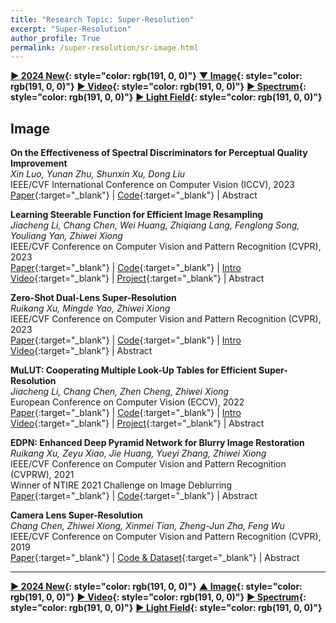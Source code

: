 ```yaml
---
title: "Research Topic: Super-Resolution"
excerpt: "Super-Resolution"
author_profile: True
permalink: /super-resolution/sr-image.html
---
```


**[▶ 2024 New](/super-resolution/2024-New){: style="color: rgb(191, 0, 0)"}**
**[▼ Image](/super-resolution/sr-image){: style="color: rgb(191, 0, 0)"}**
**[▶ Video](/super-resolution/sr-video){: style="color: rgb(191, 0, 0)"}**
**[▶ Spectrum](/super-resolution/sr-spectrum){: style="color: rgb(191, 0, 0)"}**
**[▶ Light Field](/super-resolution/sr-light-field){: style="color: rgb(191, 0, 0)"}**

<!-- [Others](/super-resolution/sr-other) -->

## Image

**On the Effectiveness of Spectral Discriminators for Perceptual Quality Improvement** <br>
_Xin Luo, Yunan Zhu, Shunxin Xu, Dong Liu_ <br>
<span><pub>IEEE/CVF International Conference on Computer Vision (ICCV), 2023</pub></span> <br>
[Paper](https://openaccess.thecvf.com/content/ICCV2023/html/Luo_On_the_Effectiveness_of_Spectral_Discriminators_for_Perceptual_Quality_Improvement_ICCV_2023_paper.html){:target="\_blank"} |
[Code](https://github.com/Luciennnnnnn/DualFormer){:target="\_blank"} |
<a onclick='expandABS("luo23")'> Abstract</a>

<div style="display: none;" class=abs id="luo23"><br>
Several recent studies advocate the use of spectral discriminators, which evaluate the Fourier spectra of images for generative modeling. However, the effectiveness of the spectral discriminators is not well interpreted yet. We tackle this issue by examining the spectral discriminators in the context of perceptual image super-resolution (i.e., GAN-based SR), as SR image quality is susceptible to spectral changes. Our analyses reveal that the spectral discriminator indeed performs better than the ordinary (a.k.a. spatial) discriminator in identifying the differences in the high-frequency range; however, the spatial discriminator holds an advantage in the low-frequency range. Thus, we suggest that the spectral and spatial discriminators shall be used simultaneously. Moreover, we improve the spectral discriminators by first calculating the patch-wise Fourier spectrum and then aggregating the spectra by Transformer. We verify the effectiveness of the proposed method twofold. On the one hand, thanks to the additional spectral discriminator, our obtained SR images have their spectra better aligned to those of the real images, which leads to a better PD tradeoff. On the other hand, our ensembled discriminator predicts the perceptual quality more accurately, as evidenced in the no-reference image quality assessment task.
</div>

**Learning Steerable Function for Efficient Image Resampling** <br>
_Jiacheng Li, Chang Chen, Wei Huang, Zhiqiang Lang, Fenglong Song, Youliang Yan, Zhiwei Xiong_ <br>
<span><pub>IEEE/CVF Conference on Computer Vision and Pattern Recognition (CVPR), 2023</pub></span> <br>
[Paper](https://openaccess.thecvf.com/content/CVPR2023/html/Li_Learning_Steerable_Function_for_Efficient_Image_Resampling_CVPR_2023_paper.html){:target="\_blank"} |
[Code](https://github.com/ddlee-cn/LeRF-MindSpore){:target="\_blank"} |
[Intro Video](https://www.youtube.com/watch?v=6Sgnq2AD5yw){:target="\_blank"} |
[Project](https://lerf.pages.dev){:target="\_blank"} |
<a onclick='expandABS("li23")'> Abstract </a>

<div style="display: none;" class=abs id="li23"><br>
Image resampling is a basic technique that is widely employed in daily applications. Existing deep neural networks (DNNs) have made impressive progress in resampling performance. Yet these methods are still not the perfect substitute for interpolation, due to the issues of efficiency and continuous resampling. In this work, we propose a novel method of Learning Resampling Function (termed LeRF), which takes advantage of both the structural priors learned by DNNs and the locally continuous assumption of interpolation methods. Specifically, LeRF assigns spatially-varying steerable resampling functions to input image pixels and learns to predict the hyper-parameters that determine the orientations of these resampling functions with a neural network. To achieve highly efficient inference, we adopt look-up tables (LUTs) to accelerate the inference of the learned neural network. Furthermore, we design a directional ensemble strategy and edge-sensitive indexing patterns to better capture local structures. Extensive experiments show that our method runs as fast as interpolation, generalizes well to arbitrary transformations, and outperforms interpolation significantly, e.g., up to 3dB PSNR gain over bicubic for x2 upsampling on Manga109.
</div>

**Zero-Shot Dual-Lens Super-Resolution** <br>
_Ruikang Xu, Mingde Yao, Zhiwei Xiong_ <br>
<span><pub>IEEE/CVF Conference on Computer Vision and Pattern Recognition (CVPR), 2023</pub></span> <br>
[Paper](https://openaccess.thecvf.com/content/CVPR2023/html/Xu_Zero-Shot_Dual-Lens_Super-Resolution_CVPR_2023_paper.html){:target="\_blank"} |
[Code](https://github.com/XrKang/ZeDuSR){:target="\_blank"} |
[Intro Video](https://www.youtube.com/watch?v=ChHAIGyDFAI){:target="\_blank"} |
<a onclick='expandABS("xu23")'> Abstract </a>

<div style="display: none;" class=abs id="xu23"><br>
The asymmetric dual-lens configuration is commonly available on mobile devices nowadays, which naturally stores a pair of wide-angle and telephoto images of the same scene to support realistic super-resolution (SR). Even on the same device, however, the degradation for modeling realistic SR is image-specific due to the unknown acquisition process (e.g., tiny camera motion). In this paper, we propose a zero-shot solution for dual-lens SR (ZeDuSR), where only the dual-lens pair at test time is used to learn an image-specific SR model. As such, ZeDuSR adapts itself to the current scene without using external training data, and thus gets rid of generalization difficulty. However, there are two major challenges to achieving this goal: 1) dual-lens alignment while keeping the realistic degradation, and 2) effective usage of highly limited training data. To overcome these two challenges, we propose a degradation-invariant alignment method and a degradation-aware training strategy to fully exploit the information within a single dual-lens pair. Extensive experiments validate the superiority of ZeDuSR over existing solutions on both synthesized and real-world dual-lens datasets.
</div>

**MuLUT: Cooperating Multiple Look-Up Tables for Efficient Super-Resolution** <br>
_Jiacheng Li, Chang Chen, Zhen Cheng, Zhiwei Xiong_ <br>
<span><pub>European Conference on Computer Vision (ECCV), 2022</pub></span> <br>
[Paper](https://link.springer.com/chapter/10.1007/978-3-031-19797-0_14){:target="\_blank"} |
[Code](https://github.com/ddlee-cn/MuLUT){:target="\_blank"} |
[Intro Video](https://youtu.be/xmvQYW7dtaE){:target="\_blank"} |
[Project](https://mulut.pages.dev){:target="\_blank"} |
<a onclick='expandABS("li22")'> Abstract </a>

<div style="display: none;" class=abs id="li22"><br>
The high-resolution screen of edge devices stimulates a strong demand for efficient image super-resolution (SR). An emerging research, SR-LUT, responds to this demand by marrying the look-up table (LUT) with learning-based SR methods. However, the size of a single LUT grows exponentially with the increase of its indexing capacity. Consequently, the receptive field of a single LUT is restricted, resulting in inferior performance. To address this issue, we extend SR-LUT by enabling the cooperation of Multiple LUTs, termed MuLUT. Firstly, we devise two novel complementary indexing patterns and construct multiple LUTs in parallel. Secondly, we propose a re-indexing mechanism to enable the hierarchical indexing between multiple LUTs. In these two ways, the total size of MuLUT is linear to its indexing capacity, yielding a practical method to obtain superior performance. We examine the advantage of MuLUT on five SR benchmarks. MuLUT achieves a significant improvement over SR-LUT, up to 1.1 dB PSNR, while preserving its efficiency. Moreover, we extend MuLUT to address demosaicing of Bayer-patterned images, surpassing SR-LUT on two benchmarks by a large margin.
</div>

**EDPN: Enhanced Deep Pyramid Network for Blurry Image Restoration** <br>
_Ruikang Xu, Zeyu Xiao, Jie Huang, Yueyi Zhang, Zhiwei Xiong_ <br>
<span><pub>IEEE/CVF Conference on Computer Vision and Pattern Recognition (CVPRW), 2021</pub></span> <br>
<span><highlighted>Winner</highlighted> of NTIRE 2021 Challenge on Image Deblurring<span> <br>
[Paper](https://openaccess.thecvf.com/content/CVPR2021W/NTIRE/html/Xu_EDPN_Enhanced_Deep_Pyramid_Network_for_Blurry_Image_Restoration_CVPRW_2021_paper.html){:target="\_blank"} |
[Code](https://github.com/zeyuxiao1997/EDPN){:target="\_blank"} |
<a onclick='expandABS("xu21")'> Abstract </a>

<div style="display: none;" class=abs id="xu21"><br>
Image deblurring has seen a great improvement with the development of deep neural networks. In practice, however, blurry images often suffer from additional degradations such as downscaling and compression. To address these challenges, we propose an Enhanced Deep Pyramid Network (EDPN) for blurry image restoration from multiple degradations, by fully exploiting the self- and cross-scale similarities in the degraded image. Specifically, we design two pyramid-based modules, i.e., the pyramid progressive transfer (PPT) module and the pyramid self-attention (PSA) module, as the main components of the proposed network. By taking several replicated blurry images as inputs, the PPT module transfers both self- and cross-scale similarity information from the same degraded image in a progressive manner. Then, the PSA module fuses the above transferred features for subsequent restoration using self- and spatial-attention mechanisms. Experimental results demonstrate that our method significantly outperforms existing solutions for blurry image super-resolution and blurry image deblocking. In the NTIRE 2021 Image Deblurring Challenge, EDPN achieves the best PSNR/SSIM/LPIPS scores in Track 1 (Low Resolution) and the best SSIM/LPIPS scores in Track 2 (JPEG Artifacts).

</div>

**Camera Lens Super-Resolution** <br>
_Chang Chen, Zhiwei Xiong, Xinmei Tian, Zheng-Jun Zha, Feng Wu_ <br>
<span><pub>IEEE/CVF Conference on Computer Vision and Pattern Recognition (CVPR), 2019</pub></span> <br>
[Paper](http://openaccess.thecvf.com/content_CVPR_2019/html/Chen_Camera_Lens_Super-Resolution_CVPR_2019_paper){:target="\_blank"} |
[Code & Dataset](https://github.com/ngchc/CameraSR){:target="\_blank"} |
<a onclick='expandABS("chen19")'> Abstract </a>

<div style="display: none;" class=abs id="chen19"><br>
Existing methods for single image super-resolution (SR) are typically evaluated with synthetic degradation models such as bicubic or Gaussian downsampling. In this paper, we investigate SR from the perspective of camera lenses, named as CameraSR, which aims to alleviate the intrinsic tradeoff between resolution (R) and field-of-view (V) in realistic imaging systems. Specifically, we view the R-V degradation as a latent model in the SR process and learn to reverse it with realistic low- and high-resolution image pairs. To obtain the paired images, we propose two novel data acquisition strategies for two representative imaging systems (i.e., DSLR and smartphone cameras), respectively. Based on the obtained City100 dataset, we quantitatively analyze the performance of commonly-used synthetic degradation models, and demonstrate the superiority of CameraSR as a practical solution to boost the performance of existing SR methods. Moreover, CameraSR can be readily generalized to different content and devices, which serves as an advanced digital zoom tool in realistic imaging systems.
</div>

---

**[▶ 2024 New](/super-resolution/2024-New){: style="color: rgb(191, 0, 0)"}**
**[▲ Image](/super-resolution/sr-image){: style="color: rgb(191, 0, 0)"}**
**[▶ Video](/super-resolution/sr-video){: style="color: rgb(191, 0, 0)"}**
**[▶ Spectrum](/super-resolution/sr-spectrum){: style="color: rgb(191, 0, 0)"}**
**[▶ Light Field](/super-resolution/sr-light-field){: style="color: rgb(191, 0, 0)"}**

<!-- **UDNet: Up-Down Network for Compact and Efficient Feature Representation in Image Super-Resolution** <br>
*Chang Chen, Xinmei Tian, Feng Wu, Zhiwei Xiong* <br>
<span><pub>IEEE International Conference on Computer Vision Workshops (ICCVW), 2017</pub></span> <br>
[Paper](https://ieeexplore.ieee.org/document/8265339){:target="_blank"} |
<a onclick='expandABS("chen17")'> Abstract </a>
<div style="display: none;" class=abs id="chen17"><br>
Recently, image super-resolution (SR) using convolutional neural networks (CNNs) have achieved remarkable performance. However, there is a tradeoff between performance and speed of SR, depending on whether feature representation and learning are conducted in high-resolution (HR) or low-resolution (LR) space. Generally, to pursue real-time SR, the number of parameters in CNNs has to be restricted, which results in performance degradation. In this paper, we propose a compact and efficient feature representation for real-time SR, named up-down network (UDNet). Specifically, a novel hourglass-shape structure is introduced by combining transposed convolution and spatial aggregation. This structure enables the network to transfer the feature representations between LR and HR spaces multiple times to learn a better mapping. Comprehensive experiments demonstrate that, compared with existing CNN models, UDNet achieves real-time SR without performance degradation on widely used benchmarks.
</div>
 -->

<!--
**Example-Based Super-Resolution With Soft Information and Decision** <br>
*Zhiwei Xiong, Dong Xu, Xiaoyan Sun, Feng Wu* <br>
<span><pub>IEEE Transactions on Multimedia (T-MM), 2013</pub></span> <br>
[Paper](http://ieeexplore.ieee.org/document/6518133/){:target="_blank"} |
<a onclick='expandABS("xiong13")'> Abstract </a>
<div style="display: none;" class=abs id="xiong13"><br>
The one-to-one correspondence between co-occurrence image patches of two different resolutions is extensively used in example-based super-resolution (SR). Due to the dimensionality gap between low resolution (LR) and high resolution (HR) spaces, however, an LR patch may correspond to a number of HR patches in practice. This ambiguity is difficult to be overcome with examples representing a deterministic mapping. In this paper, we propose a statistical method for exploiting the one-to-many correspondence between LR and HR patches, which we call soft information and decision. Soft information means an LR patch is mapped to a pixel-wise distribution of all its possible HR counterparts, rather than a single or a limited set of HR candidates. Relying on the soft information, example-based SR is then regarded as an optimization problem to best preserve the local consistency in the recovered HR image. This problem is solved with an efficient message passing algorithm with a factor graph model. The final decision on the HR pixel value is made upon the maximum a posteriori estimation and is called a soft decision. Experimental results demonstrate the superiority of the proposed method compared with the state-of-the-art methods, in terms of both the subjective and objective quality of synthesized HR images.
</div>


**Robust Web Image/Video Super-Resolution** <br>
*Zhiwei Xiong, Xiaoyan Sun, Feng Wu* <br>
<span><pub>IEEE Transactions on Image Processing (T-IP), 2010</pub></span> <br>
[Paper](https://ieeexplore.ieee.org/abstract/document/5430911/){:target="_blank"} |
<a onclick='expandABS("xiong10")'> Abstract </a>
<div style="display: none;" class=abs id="xiong10"><br>
This paper proposes a robust single-image super-resolution method for enlarging low quality web image/video degraded by downsampling and compression. To simultaneously improve the resolution and perceptual quality of such web image/video, we bring forward a practical solution which combines adaptive regularization and learning-based super-resolution. The contribution of this work is twofold. First, we propose to analyze the image energy change characteristics during the iterative regularization process, i.e., the energy change ratio between primitive (e.g., edges, ridges and corners) and nonprimitive fields. Based on the revealed convergence property of the energy change ratio, appropriate regularization strength can then be determined to well balance compression artifacts removal and primitive components preservation. Second, we verify that this adaptive regularization can steadily and greatly improve the pair matching accuracy in learning-based super-resolution. Consequently, their combination effectively eliminates the quantization noise and meanwhile faithfully compensates the missing high-frequency details, yielding robust super-resolution performance in the compression scenario. Experimental results demonstrate that our solution produces visually pleasing enlargements for various web images/videos.
</div>


**Image Hallucination with Feature Enhancement** <br>
*Zhiwei Xiong, Xiaoyan Sun, Feng Wu* <br>
<span><pub>IEEE Conference on Computer Vision and Pattern Recognition (CVPR), 2009</pub></span> <br>
[Paper](https://ieeexplore.ieee.org/abstract/document/5206630/){:target="_blank"} |
<a onclick='expandABS("xiong09")'> Abstract </a>
<div style="display: none;" class=abs id="xiong09"><br>
Example-based super-resolution recovers missing high frequencies in a magnified image by learning the correspondence between co-occurrence examples at two different resolution levels. As high-resolution examples usually contain more details and are of higher dimensionality in comparison with low-resolution ones, the mapping from low-resolution to high-resolution is an ill-posed problem. Rather than imposing more complicated mapping constraints, we propose to improve the mapping accuracy by enhancing low-resolution examples in terms of mapped features, e.g., derivatives and primitives. A feature enhancement method is presented through a combination of interpolation with prefiltering and non-blind sparse prior deblurring. By enhancing low-resolution examples, unique feature information carried by high-resolution examples is decreased. This regularization reduces the intrinsic dimensionality disparity between two different resolution examples and thus improves the feature mapping accuracy. Experiments demonstrate our super-resolution scheme with feature enhancement produces high quality results both perceptually and quantitatively.

</div> -->
